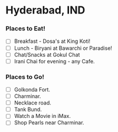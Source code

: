 # Hyderabad, IND

### Places to Eat!
- [ ] Breakfast - Dosa's at King Koti!
- [ ] Lunch - Biryani at Bawarchi or Paradise!
- [ ] Chat/Snacks at Gokul Chat
- [ ] Irani Chai for evening - any Cafe.

### Places to Go!
- [ ] Golkonda Fort.
- [ ] Charminar.
- [ ] Necklace road.
- [ ] Tank Bund.
- [ ] Watch a Movie in iMax.
- [ ] Shop Pearls near Charminar.
